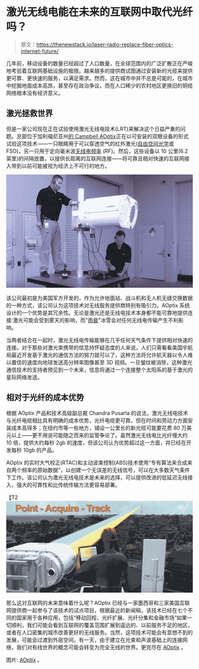 # 激光无线电能在未来的互联网中取代光纤吗？

> 原文：<https://thenewstack.io/laser-radio-replace-fiber-optics-internet-future/>

几年前，移动设备的数量已经超过了人口数量，在全球范围内的广泛扩散正在严峻地考验着互联网基础设施的极限。越来越多的提供商试图通过安装新的光缆来提供更可靠、更快速的服务，以满足需求。然而，这在城市中并不总是可能的，在城市中挖掘地面成本高昂，甚至存在政治争议，而在人口稀少的农村地区更换旧的铜缆网络根本没有经济意义。

## 激光拯救世界

但是一家公司现在正在试验使用激光无线电技术(LRT)来解决这个日益严重的问题。总部位于加利福尼亚州[的 Campbell AOptix](http://www.aoptix.com/)正在以可安装的双眼设备的形式试验这项技术——一只眼睛用于可以穿透空气的红外激光([自由空间光学](https://en.wikipedia.org/wiki/Free-space_optical_communication)或 FSO)，另一只用于定向毫米波[无线电频率](https://en.wikipedia.org/wiki/Radio_frequency) (RF)。然后，这些设备以 10 公里(6.2 英里)的间隔放置，以提供长距离的互联网连接——将可靠且相对快速的互联网接入带到以前可能被视为经济上不可行的地方。

[![aoptix-3](img/10f9a591808dca3d4797e7975873881f.png)](https://thenewstack.io/wp-content/uploads/2015/08/aoptix-3.jpg)

该公司最初是为美国军方开发的，作为允许地面站、战斗机和无人机无缝交换数据的一种方式，该公司认为这项技术对无线服务提供商特别有吸引力。AOptix 系统设计的一个优势是其冗余性。无论是激光还是无线电技术本身都不能可靠地提供连接:激光可能会受到雾天的影响，而"[雨衰](https://en.wikipedia.org/wiki/Rain_fade)"冰雪会对任何无线电传输产生不利影响。

当两者结合在一起时，激光无线电传输能够在几乎任何天气条件下提供相对快速的连接。对于那些对激光束携带的信息持怀疑态度的人来说，人们只需看看美国宇航局最近开发基于激光的通信方法的努力就可以了，这种方法将允许航天器以令人难以置信的速度向地球发送高分辨率图像甚至 3D 视频。一旦皱纹被消除，这种激光通信技术的支持者预见到一个未来，信息将通过一个连接整个太阳系的基于激光的星际网络发送。

## 相对于光纤的成本优势

根据 AOptix 产品和技术高级副总裁 Chandra Pusarla 的说法，激光无线电技术与光纤电缆相比具有明确的成本优势，光纤电缆更可靠，但在时间和劳动力方面安装成本高得多；在纽约市等一些地方，铺设一公里长的新光缆可能要花费 80 万美元以上——更不用说可能随之而来的监管争论了。虽然激光无线电比光纤慢大约 10 倍，提供大约每秒 2gb 的速度，但该公司认为优势超过这一方面，并已经在开发每秒 10gb 的产品。

AOptix 的实时大气校正(RTAC)和主动波束控制(ABS)技术使用“专有算法来合成来自两个频率的原始数据”，以创建一个无误差的无线信号，可以在大多数天气条件下工作。该公司认为激光无线电技术是未来的选择，可以提供改进的低延迟无线接入，强大的可靠性和比传统传输方法更容易部署。

【T2![aoptix-2](img/4909818b5cc862ba81455767d7174d5c.png)

那么这对互联网的未来意味着什么呢？AOptix 已经与一家墨西哥和三家美国互联网提供商一起参与了该技术的试点项目，根据最近的新闻稿，该技术已经在七个不同的国家用于各种应用，包括“移动回程、光纤扩展、光纤分集和金融市场”如果一切顺利，我们可能会看到互联网的覆盖范围扩展到遥远的、以前服务不足的地区，或者在人口密集的城市改善更好的无线服务。当然，这项技术可能会有意想不到的发展，可能会过渡到外层空间。有一天，由于建立在光束和声波基础上的连接网络，我们对有线世界的概念可能会转变为完全无线的世界。更完尽在 [AOptix](http://www.aoptix.com/) 。

图片: [AOptix](http://www.aoptix.com/) 。

<svg xmlns:xlink="http://www.w3.org/1999/xlink" viewBox="0 0 68 31" version="1.1"><title>Group</title> <desc>Created with Sketch.</desc></svg>
